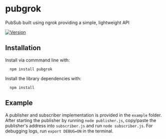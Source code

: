 # pubgrok
PubSub built using ngrok providing a simple, lightweight API

[![Version](http://img.shields.io/npm/v/pubgrok.svg)](https://www.npmjs.org/package/pubgrok)

## Installation

Install via commmand line with:
```
  npm install pubgrok
```

Install the library dependencies with:
```
  npm install
```

## Example

A publisher and subscriber implementation is provided in the `example` folder. After starting the publisher by running `node publisher.js`, copy/paste the publisher's address into `subscriber.js` and run `node subscriber.js`. For debugging logs, run `export DEBUG=ON` in the terminal.
